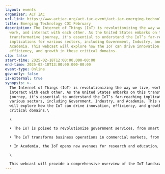 ```yaml
---
layout: events
organizer: ACT IAC
url-link: https://www.actiac.org/act-iac-event/act-iac-emerging-technology-coi-february-2025
title: Emerging Technology COI February
description: The Internet of Things (IoT) is revolutionizing the way we live,
  work, and interact with each other. As the United States embarks on this
  transformative journey, it's essential to understand the IoT’s far-reaching
  implications for various sectors, including Government, Industry, and
  Academia. This webcast will explore how the IoT can drive innovation,
  efficiency, and growth in these critical domains.
clp: false
start-time: 2025-02-18T12:00:00.000-00:00
end-time: 2025-02-18T13:00:00.000-00:00
event-type: Online
gov-only: false
is-external: true
synopsis: >-
  The Internet of Things (IoT) is revolutionizing the way we live, work, and
  interact with each other. As the United States embarks on this transformative
  journey, it's essential to understand the IoT’s far-reaching implications for
  various sectors, including Government, Industry, and Academia. This webcast
  will explore how the IoT can drive innovation, efficiency, and growth in these
  critical domains.\

  \

  • The IoT is poised to revolutionize government services, from smart cities and infrastructure to healthcare and education. We will examine how IoT can enhance citizen engagement, improve public safety, and streamline government operations.\

  • The IoT transforms business operations in commercial markets, from supply chain management to product design and manufacturing. We will discuss how IoT can drive increased productivity, reduce costs, and create new revenue streams.\

  • In Academia, the IoT opens new avenues for research and education, from data analytics and cybersecurity to artificial intelligence and machine learning. We will explore how the IoT can foster interdisciplinary collaboration, advance scientific discovery, and prepare the next generation of innovators.\

  \

  This webcast will provide a comprehensive overview of the IoT landscape, highlighting the opportunities and challenges ahead through expert insights and real-world examples.
---
```

